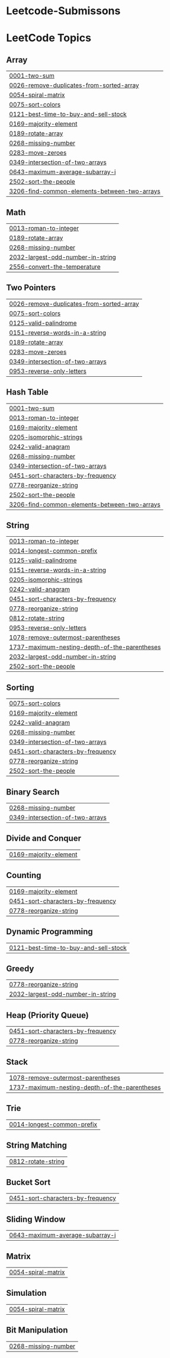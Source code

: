 # Leetcode-Submissons
<!---LeetCode Topics Start-->
# LeetCode Topics
## Array
|  |
| ------- |
| [0001-two-sum](https://github.com/Pvpkishore/Leetcode-Submissons/tree/master/0001-two-sum) |
| [0026-remove-duplicates-from-sorted-array](https://github.com/Pvpkishore/Leetcode-Submissons/tree/master/0026-remove-duplicates-from-sorted-array) |
| [0054-spiral-matrix](https://github.com/Pvpkishore/Leetcode-Submissons/tree/master/0054-spiral-matrix) |
| [0075-sort-colors](https://github.com/Pvpkishore/Leetcode-Submissons/tree/master/0075-sort-colors) |
| [0121-best-time-to-buy-and-sell-stock](https://github.com/Pvpkishore/Leetcode-Submissons/tree/master/0121-best-time-to-buy-and-sell-stock) |
| [0169-majority-element](https://github.com/Pvpkishore/Leetcode-Submissons/tree/master/0169-majority-element) |
| [0189-rotate-array](https://github.com/Pvpkishore/Leetcode-Submissons/tree/master/0189-rotate-array) |
| [0268-missing-number](https://github.com/Pvpkishore/Leetcode-Submissons/tree/master/0268-missing-number) |
| [0283-move-zeroes](https://github.com/Pvpkishore/Leetcode-Submissons/tree/master/0283-move-zeroes) |
| [0349-intersection-of-two-arrays](https://github.com/Pvpkishore/Leetcode-Submissons/tree/master/0349-intersection-of-two-arrays) |
| [0643-maximum-average-subarray-i](https://github.com/Pvpkishore/Leetcode-Submissons/tree/master/0643-maximum-average-subarray-i) |
| [2502-sort-the-people](https://github.com/Pvpkishore/Leetcode-Submissons/tree/master/2502-sort-the-people) |
| [3206-find-common-elements-between-two-arrays](https://github.com/Pvpkishore/Leetcode-Submissons/tree/master/3206-find-common-elements-between-two-arrays) |
## Math
|  |
| ------- |
| [0013-roman-to-integer](https://github.com/Pvpkishore/Leetcode-Submissons/tree/master/0013-roman-to-integer) |
| [0189-rotate-array](https://github.com/Pvpkishore/Leetcode-Submissons/tree/master/0189-rotate-array) |
| [0268-missing-number](https://github.com/Pvpkishore/Leetcode-Submissons/tree/master/0268-missing-number) |
| [2032-largest-odd-number-in-string](https://github.com/Pvpkishore/Leetcode-Submissons/tree/master/2032-largest-odd-number-in-string) |
| [2556-convert-the-temperature](https://github.com/Pvpkishore/Leetcode-Submissons/tree/master/2556-convert-the-temperature) |
## Two Pointers
|  |
| ------- |
| [0026-remove-duplicates-from-sorted-array](https://github.com/Pvpkishore/Leetcode-Submissons/tree/master/0026-remove-duplicates-from-sorted-array) |
| [0075-sort-colors](https://github.com/Pvpkishore/Leetcode-Submissons/tree/master/0075-sort-colors) |
| [0125-valid-palindrome](https://github.com/Pvpkishore/Leetcode-Submissons/tree/master/0125-valid-palindrome) |
| [0151-reverse-words-in-a-string](https://github.com/Pvpkishore/Leetcode-Submissons/tree/master/0151-reverse-words-in-a-string) |
| [0189-rotate-array](https://github.com/Pvpkishore/Leetcode-Submissons/tree/master/0189-rotate-array) |
| [0283-move-zeroes](https://github.com/Pvpkishore/Leetcode-Submissons/tree/master/0283-move-zeroes) |
| [0349-intersection-of-two-arrays](https://github.com/Pvpkishore/Leetcode-Submissons/tree/master/0349-intersection-of-two-arrays) |
| [0953-reverse-only-letters](https://github.com/Pvpkishore/Leetcode-Submissons/tree/master/0953-reverse-only-letters) |
## Hash Table
|  |
| ------- |
| [0001-two-sum](https://github.com/Pvpkishore/Leetcode-Submissons/tree/master/0001-two-sum) |
| [0013-roman-to-integer](https://github.com/Pvpkishore/Leetcode-Submissons/tree/master/0013-roman-to-integer) |
| [0169-majority-element](https://github.com/Pvpkishore/Leetcode-Submissons/tree/master/0169-majority-element) |
| [0205-isomorphic-strings](https://github.com/Pvpkishore/Leetcode-Submissons/tree/master/0205-isomorphic-strings) |
| [0242-valid-anagram](https://github.com/Pvpkishore/Leetcode-Submissons/tree/master/0242-valid-anagram) |
| [0268-missing-number](https://github.com/Pvpkishore/Leetcode-Submissons/tree/master/0268-missing-number) |
| [0349-intersection-of-two-arrays](https://github.com/Pvpkishore/Leetcode-Submissons/tree/master/0349-intersection-of-two-arrays) |
| [0451-sort-characters-by-frequency](https://github.com/Pvpkishore/Leetcode-Submissons/tree/master/0451-sort-characters-by-frequency) |
| [0778-reorganize-string](https://github.com/Pvpkishore/Leetcode-Submissons/tree/master/0778-reorganize-string) |
| [2502-sort-the-people](https://github.com/Pvpkishore/Leetcode-Submissons/tree/master/2502-sort-the-people) |
| [3206-find-common-elements-between-two-arrays](https://github.com/Pvpkishore/Leetcode-Submissons/tree/master/3206-find-common-elements-between-two-arrays) |
## String
|  |
| ------- |
| [0013-roman-to-integer](https://github.com/Pvpkishore/Leetcode-Submissons/tree/master/0013-roman-to-integer) |
| [0014-longest-common-prefix](https://github.com/Pvpkishore/Leetcode-Submissons/tree/master/0014-longest-common-prefix) |
| [0125-valid-palindrome](https://github.com/Pvpkishore/Leetcode-Submissons/tree/master/0125-valid-palindrome) |
| [0151-reverse-words-in-a-string](https://github.com/Pvpkishore/Leetcode-Submissons/tree/master/0151-reverse-words-in-a-string) |
| [0205-isomorphic-strings](https://github.com/Pvpkishore/Leetcode-Submissons/tree/master/0205-isomorphic-strings) |
| [0242-valid-anagram](https://github.com/Pvpkishore/Leetcode-Submissons/tree/master/0242-valid-anagram) |
| [0451-sort-characters-by-frequency](https://github.com/Pvpkishore/Leetcode-Submissons/tree/master/0451-sort-characters-by-frequency) |
| [0778-reorganize-string](https://github.com/Pvpkishore/Leetcode-Submissons/tree/master/0778-reorganize-string) |
| [0812-rotate-string](https://github.com/Pvpkishore/Leetcode-Submissons/tree/master/0812-rotate-string) |
| [0953-reverse-only-letters](https://github.com/Pvpkishore/Leetcode-Submissons/tree/master/0953-reverse-only-letters) |
| [1078-remove-outermost-parentheses](https://github.com/Pvpkishore/Leetcode-Submissons/tree/master/1078-remove-outermost-parentheses) |
| [1737-maximum-nesting-depth-of-the-parentheses](https://github.com/Pvpkishore/Leetcode-Submissons/tree/master/1737-maximum-nesting-depth-of-the-parentheses) |
| [2032-largest-odd-number-in-string](https://github.com/Pvpkishore/Leetcode-Submissons/tree/master/2032-largest-odd-number-in-string) |
| [2502-sort-the-people](https://github.com/Pvpkishore/Leetcode-Submissons/tree/master/2502-sort-the-people) |
## Sorting
|  |
| ------- |
| [0075-sort-colors](https://github.com/Pvpkishore/Leetcode-Submissons/tree/master/0075-sort-colors) |
| [0169-majority-element](https://github.com/Pvpkishore/Leetcode-Submissons/tree/master/0169-majority-element) |
| [0242-valid-anagram](https://github.com/Pvpkishore/Leetcode-Submissons/tree/master/0242-valid-anagram) |
| [0268-missing-number](https://github.com/Pvpkishore/Leetcode-Submissons/tree/master/0268-missing-number) |
| [0349-intersection-of-two-arrays](https://github.com/Pvpkishore/Leetcode-Submissons/tree/master/0349-intersection-of-two-arrays) |
| [0451-sort-characters-by-frequency](https://github.com/Pvpkishore/Leetcode-Submissons/tree/master/0451-sort-characters-by-frequency) |
| [0778-reorganize-string](https://github.com/Pvpkishore/Leetcode-Submissons/tree/master/0778-reorganize-string) |
| [2502-sort-the-people](https://github.com/Pvpkishore/Leetcode-Submissons/tree/master/2502-sort-the-people) |
## Binary Search
|  |
| ------- |
| [0268-missing-number](https://github.com/Pvpkishore/Leetcode-Submissons/tree/master/0268-missing-number) |
| [0349-intersection-of-two-arrays](https://github.com/Pvpkishore/Leetcode-Submissons/tree/master/0349-intersection-of-two-arrays) |
## Divide and Conquer
|  |
| ------- |
| [0169-majority-element](https://github.com/Pvpkishore/Leetcode-Submissons/tree/master/0169-majority-element) |
## Counting
|  |
| ------- |
| [0169-majority-element](https://github.com/Pvpkishore/Leetcode-Submissons/tree/master/0169-majority-element) |
| [0451-sort-characters-by-frequency](https://github.com/Pvpkishore/Leetcode-Submissons/tree/master/0451-sort-characters-by-frequency) |
| [0778-reorganize-string](https://github.com/Pvpkishore/Leetcode-Submissons/tree/master/0778-reorganize-string) |
## Dynamic Programming
|  |
| ------- |
| [0121-best-time-to-buy-and-sell-stock](https://github.com/Pvpkishore/Leetcode-Submissons/tree/master/0121-best-time-to-buy-and-sell-stock) |
## Greedy
|  |
| ------- |
| [0778-reorganize-string](https://github.com/Pvpkishore/Leetcode-Submissons/tree/master/0778-reorganize-string) |
| [2032-largest-odd-number-in-string](https://github.com/Pvpkishore/Leetcode-Submissons/tree/master/2032-largest-odd-number-in-string) |
## Heap (Priority Queue)
|  |
| ------- |
| [0451-sort-characters-by-frequency](https://github.com/Pvpkishore/Leetcode-Submissons/tree/master/0451-sort-characters-by-frequency) |
| [0778-reorganize-string](https://github.com/Pvpkishore/Leetcode-Submissons/tree/master/0778-reorganize-string) |
## Stack
|  |
| ------- |
| [1078-remove-outermost-parentheses](https://github.com/Pvpkishore/Leetcode-Submissons/tree/master/1078-remove-outermost-parentheses) |
| [1737-maximum-nesting-depth-of-the-parentheses](https://github.com/Pvpkishore/Leetcode-Submissons/tree/master/1737-maximum-nesting-depth-of-the-parentheses) |
## Trie
|  |
| ------- |
| [0014-longest-common-prefix](https://github.com/Pvpkishore/Leetcode-Submissons/tree/master/0014-longest-common-prefix) |
## String Matching
|  |
| ------- |
| [0812-rotate-string](https://github.com/Pvpkishore/Leetcode-Submissons/tree/master/0812-rotate-string) |
## Bucket Sort
|  |
| ------- |
| [0451-sort-characters-by-frequency](https://github.com/Pvpkishore/Leetcode-Submissons/tree/master/0451-sort-characters-by-frequency) |
## Sliding Window
|  |
| ------- |
| [0643-maximum-average-subarray-i](https://github.com/Pvpkishore/Leetcode-Submissons/tree/master/0643-maximum-average-subarray-i) |
## Matrix
|  |
| ------- |
| [0054-spiral-matrix](https://github.com/Pvpkishore/Leetcode-Submissons/tree/master/0054-spiral-matrix) |
## Simulation
|  |
| ------- |
| [0054-spiral-matrix](https://github.com/Pvpkishore/Leetcode-Submissons/tree/master/0054-spiral-matrix) |
## Bit Manipulation
|  |
| ------- |
| [0268-missing-number](https://github.com/Pvpkishore/Leetcode-Submissons/tree/master/0268-missing-number) |
<!---LeetCode Topics End-->